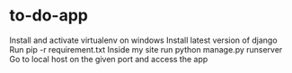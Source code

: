 # to-do-app
Install and activate virtualenv on windows
Install latest version of django
Run pip -r requirement.txt
Inside my site run python manage.py runserver
Go to local host on the given port and access the app

